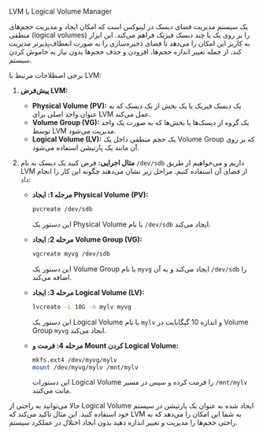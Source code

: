 LVM یا Logical Volume Manager 

یک سیستم مدیریت فضای دیسک در لینوکس است که امکان ایجاد و مدیریت حجم‌های منطقی (logical volumes) را بر روی یک یا چند دیسک فیزیک فراهم می‌کند. این ابزار به کاربر این امکان را می‌دهد تا فضای ذخیره‌سازی را به صورت انعطاف‌پذیر‌تر مدیریت کند، از جمله تغییر اندازه حجم‌ها، افزودن و حذف حجم‌ها بدون نیاز به خاموش کردن سیستم.

برخی اصطلاحات مرتبط با LVM:

1. **پیش‌فرض LVM:**
   - **Physical Volume (PV):** یک دیسک فیزیک یا یک بخش از یک دیسک که به عنوان واحد اصلی برای LVM عمل می‌کند.
   - **Volume Group (VG):** یک گروه از دیسک‌ها یا بخش‌ها که به صورت یک واحد توسط LVM مدیریت می‌شود.
   - **Logical Volume (LV):** یک حجم منطقی داخل یک Volume Group که بر روی آن مانند یک پارتیشن استفاده می‌شود.

2. **مثال اجرایی:**
   فرض کنید یک دیسک به نام `/dev/sdb` داریم و می‌خواهیم از طریق LVM از فضای آن استفاده کنیم. مراحل زیر نشان می‌دهند چگونه این کار را انجام داد:

   - **مرحله 1: ایجاد Physical Volume (PV):**
     ```bash
     pvcreate /dev/sdb
     ```
     این دستور یک Physical Volume با نام `/dev/sdb` ایجاد می‌کند.

   - **مرحله 2: ایجاد Volume Group (VG):**
     ```bash
     vgcreate myvg /dev/sdb
     ```
     این دستور یک Volume Group با نام `myvg` ایجاد می‌کند و به آن `/dev/sdb` را اضافه می‌کند.

   - **مرحله 3: ایجاد Logical Volume (LV):**
     ```bash
     lvcreate -L 10G -n mylv myvg
     ```
     این دستور یک Logical Volume با نام `mylv` و اندازه 10 گیگابایت در Volume Group `myvg` ایجاد می‌کند.

   - **مرحله 4: فرمت و Mount کردن Logical Volume:**
     ```bash
     mkfs.ext4 /dev/myvg/mylv
     mount /dev/myvg/mylv /mnt/mylv
     ```
     این دستورات Logical Volume را فرمت کرده و سپس در مسیر `/mnt/mylv` مانت می‌کنند.

حالا می‌توانید به راحتی از Logical Volume ایجاد شده به عنوان یک پارتیشن در سیستم خود استفاده کنید. این مثال تاکید می‌کند که LVM به شما این امکان را می‌دهد که به راحتی حجم‌ها را مدیریت و تغییر اندازه دهید بدون ایجاد اختلال در عملکرد سیستم.

